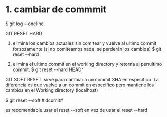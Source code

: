 # 1. cambiar de commmit


$ git log --oneline

GIT RESET HARD

1. elimina los cambios actuales sin comitear y vuelve al ultimo commit forzozamente (si no comiteamos nada, se perderán los cambios)
   $ git reset --hard
   
2. elimina el ultimo commit en el working directory y retorna al penultimo commit.
$ git reset --hard HEAD^
   

GIT SOFT RESET: sirve para cambiar a un commit SHA en especifico. 
La diferencia es que vuelve a un commit en especifico pero mantiene los cambios en el Working directory (localhost)

$ git reset --soft #idcomit#

es recomendable usar el reset --soft en vez de usar el reset --hard